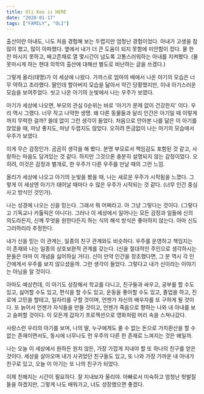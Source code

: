```yaml
---
title: Oli Koo is HERE
date: "2020-01-17"
tags: ["FAMILY", "OLI"]
---
```


출산이란 아내도, 나도 처음 경험해 보는 두렵지만 엄청난 경험이었다. 아내가 고생을 참 많이 했고, 많이 아파했다. 옆에서 내가 더 큰 도움이 되지 못함에 미안함이 컸다. 물 한잔 마시지 못하고, 배고픈채로 열 몇시간이 넘도록 고통스러워하는 아내를 지켜봤다. (물 못마시게 하는 현대 의학의 출산에 대해선 별도로 비난하는 글을 쓰겠다.)

그렇게 올리(태명)가 이 세상에 나왔다. 가까스로 엄마의 배에서 나온 아기의 모습은 너무 약하고 초라했다. 딸인데 할아버지 모습을 닮아서 약간 당황했지만, 이내 아기스러운 모습을 보여주었다. 씻고 나온 아기의 눈빛에서 나는 우주가 보였다.

아기가 세상에 나오면, 부모의 관심 0순위는 바로 '아기가 문제 없이 건강한지' 이다. 우리 역시 그랬다. 너무 작고 나약한 생명. 왜 다른 동물들과 달리 인간은 아기일 때 이렇게까지 무력한 걸까? 쓸데 없이 그런 생각이 들었다. 처음으로 안아본 나를 닮은 이 아기를 앉았을 때, 마냥 좋지도, 마냥 두렵지도 않았다. 오히려 뜬금없이 나는 아기의 모습에서 우주가 보였다.

이게 무슨 감정인가. 곰곰히 생각을 해 봤다. 분명 부모로서 책임감도 포함된 것 같고, 사랑하는 마음도 담겨있는 것 같다. 하지만 그것으론 충분히 설명되지 않는 감정이었다. 오히려, 이것은 감정과 별개로, 한 우주가 다른 우주를 만날 때의 그런 느낌.

올리가 세상에 나오고 아기의 눈빛을 봤을 때, 나는 새로운 우주가 시작됨을 느꼈다. 그렇게 이 세상엔 아기가 태어날 때마다 수 많은 우주가 시작되는 것 같다. (너무 인간 중심 사고 방식인 것인가).

나는 성경에 나오는 신을 믿는다. 그래서 뭐 어쩌라고. 아 그냥 그렇다는 것이다. (그렇다고 기독교나 카톨릭은 아니다). 그러나 이 세상에서 일어나는 모든 감정과 일들에 신의 의도라든지, 신께 무엇을 원한다든지 하는 식의 해석 방식은 좋아하지 않는다. 아마 신도 그러하리라 추정한다.

내가 신을 믿는 이 관계는, 일종의 친구 관계와도 비슷하다. 우주를 운영하고 책임지는 이 존재와 나는 일종의 상호보완적 관계를 갖는다. (신을 절대적인 주인으로 생각하시는 분들은 아마 이 개념을 싫어하실 거다). 신이 만약 인간을 창조했다면, 그 분 역시 각 인간에게서 우주를 보지 않으셨을까. 그런 생각이 들었다. 그렇다고 내가 신이라는 이야기는 아님을 알 것이다.

아마도 예상컨데, 이 아기도 성장해서 학교를 다니고, 친구들과 싸우고, 공부를 할 수도 있고, 싫어할 수도 있고, 편식을 할 수도 있고, 운동을 좋아할 수도 있고, 졸업을 하고, 진로에 고민을 할테고, 일자리를 구할 것이며, 언젠가 자신의 배우자를 또 구하게 될 것이다. 또 늙어서 언젠가 자식들을 만들 것이고, 언젠가 죽음으로 향하는 나와 내 아내를 보고 슬퍼할 것이다. 이 모든게 갑자기 프로젝션으로 영화처럼 머리 속을 스쳐나갔다.

사랑스런 우리의 아기를 보며, 나의 딸, 누구에게도 줄 수 없는 돈으로 가치환산을 할 수 없는 존재이면서도, 동시에 너무나도 먼 우주의 다른 한 존재로 느껴지는 것은 왜일까.

나는 오늘 이 세상에서 원하든 원치 않든, 가장 가깝게 지내야 할 또 하나의 친구를 얻은 것이다. 세상을 살아오며 내가 사귀었던 친구들도 있고, 또 나와 가장 가까운 내 아내가 친구로 있고, 오늘 이 아기는 또 나의 친구가 되었다.

이제 친해지는 시간이 필요하다. 잘 지내보자 올리야. 아빠로서 미숙하고 엄청난 헛발질들을 하겠지만, 그렇게 나도 배워가고, 너도 성장했으면 좋겠다.

